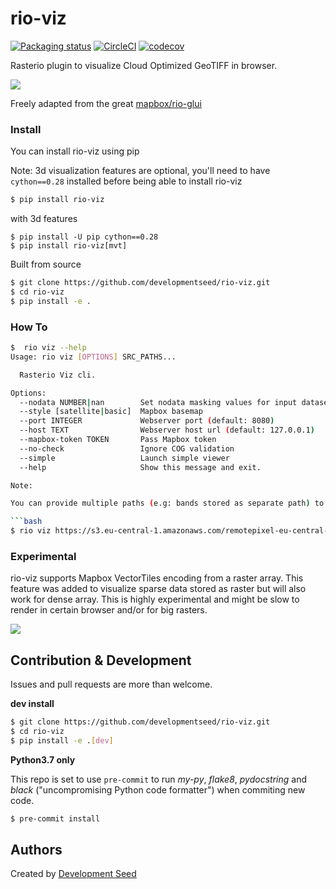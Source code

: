 # rio-viz

[![Packaging status](https://badge.fury.io/py/rio-viz.svg)](https://badge.fury.io/py/rio-viz)
[![CircleCI](https://circleci.com/gh/developmentseed/rio-viz.svg?style=svg)](https://circleci.com/gh/developmentseed/rio-viz)
[![codecov](https://codecov.io/gh/developmentseed/rio-viz/branch/master/graph/badge.svg?token=MVVL228Lug)](https://codecov.io/gh/developmentseed/rio-viz)

Rasterio plugin to visualize Cloud Optimized GeoTIFF in browser.

![](https://user-images.githubusercontent.com/10407788/60689165-78be7780-9e88-11e9-84b9-9a3602156ef2.jpg)


Freely adapted from the great [mapbox/rio-glui](https://github.com/mapbox/rio-glui)

### Install

You can install rio-viz using pip

Note: 3d visualization features are optional, you'll need to have `cython==0.28` installed before being able to install rio-viz

```bash 
$ pip install rio-viz
```
with 3d features
```
$ pip install -U pip cython==0.28
$ pip install rio-viz[mvt]
```

Built from source

```bash
$ git clone https://github.com/developmentseed/rio-viz.git
$ cd rio-viz
$ pip install -e .
```

### How To

```bash 
$  rio viz --help
Usage: rio viz [OPTIONS] SRC_PATHS...

  Rasterio Viz cli.

Options:
  --nodata NUMBER|nan        Set nodata masking values for input dataset.
  --style [satellite|basic]  Mapbox basemap
  --port INTEGER             Webserver port (default: 8080)
  --host TEXT                Webserver host url (default: 127.0.0.1)
  --mapbox-token TOKEN       Pass Mapbox token
  --no-check                 Ignore COG validation
  --simple                   Launch simple viewer
  --help                     Show this message and exit.

Note: 

You can provide multiple paths (e.g: bands stored as separate path) to rio-viz:

```bash
$ rio viz https://s3.eu-central-1.amazonaws.com/remotepixel-eu-central-1/sentinel-s2-l1c/tiles/18/T/XR/2019/4/21/0/B0{4,3,2}.tif
```

### Experimental 

rio-viz supports Mapbox VectorTiles encoding from a raster array. This feature was added to visualize sparse data stored as raster but will also work for dense array. This is highly experimental and might be slow to render in certain browser and/or for big rasters.

![](https://user-images.githubusercontent.com/10407788/56853984-4713b800-68fd-11e9-86a2-efbb041daeb0.gif)


## Contribution & Development

Issues and pull requests are more than welcome.

**dev install**

```bash
$ git clone https://github.com/developmentseed/rio-viz.git
$ cd rio-viz
$ pip install -e .[dev]
```

**Python3.7 only**

This repo is set to use `pre-commit` to run *my-py*, *flake8*, *pydocstring* and *black* ("uncompromising Python code formatter") when commiting new code.

```bash
$ pre-commit install
```

## Authors
Created by [Development Seed](<http://developmentseed.org>)

